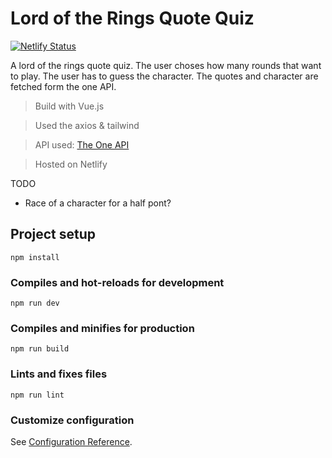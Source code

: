 # Lord of the Rings Quote Quiz

[![Netlify Status](https://api.netlify.com/api/v1/badges/bff767be-f169-4484-9776-4741ad42fdd6/deploy-status)](https://app.netlify.com/sites/quote-quiz/deploys)

A lord of the rings quote quiz. The user choses how many rounds that want to play.
The user has to guess the character. The quotes and character are fetched form the one API.


> Build with Vue.js

> Used the axios & tailwind

> API used: [The One API](https://the-one-api.dev/)

> Hosted on Netlify


TODO

- Race of a character for a half pont?

## Project setup
```
npm install
```

### Compiles and hot-reloads for development
```
npm run dev
```

### Compiles and minifies for production
```
npm run build
```

### Lints and fixes files
```
npm run lint
```

### Customize configuration
See [Configuration Reference](https://cli.vuejs.org/config/).
